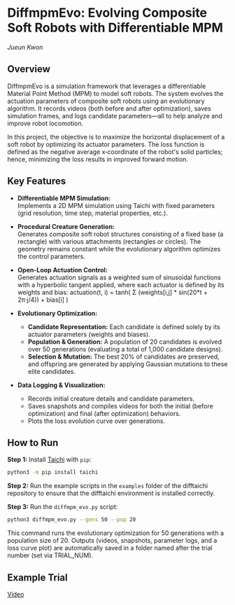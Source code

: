 # DiffmpmEvo: Evolving Composite Soft Robots with Differentiable MPM

*Jueun Kwon*

## Overview

DiffmpmEvo is a simulation framework that leverages a differentiable Material Point Method (MPM) to model soft robots. The system evolves the actuation parameters of composite soft robots using an evolutionary algorithm. It records videos (both before and after optimization), saves simulation frames, and logs candidate parameters—all to help analyze and improve robot locomotion.

In this project, the objective is to maximize the horizontal displacement of a soft robot by optimizing its actuator parameters. The loss function is defined as the negative average x‑coordinate of the robot's solid particles; hence, minimizing the loss results in improved forward motion.

## Key Features

- **Differentiable MPM Simulation:**  
  Implements a 2D MPM simulation using Taichi with fixed parameters (grid resolution, time step, material properties, etc.).

- **Procedural Creature Generation:**  
  Generates composite soft robot structures consisting of a fixed base (a rectangle) with various attachments (rectangles or circles). The geometry remains constant while the evolutionary algorithm optimizes the control parameters.

- **Open-Loop Actuation Control:**  
  Generates actuation signals as a weighted sum of sinusoidal functions with a hyperbolic tangent applied, where each actuator is defined by its weights and bias: actuation(t, i) = tanh( Σ (weights[i,j] * sin(20*t + 2π·j/4)) + bias[i] )

- **Evolutionary Optimization:**  
    - **Candidate Representation:** Each candidate is defined solely by its actuator parameters (weights and biases).
    - **Population & Generation:** A population of 20 candidates is evolved over 50 generations (evaluating a total of 1,000 candidate designs).
    - **Selection & Mutation:** The best 20% of candidates are preserved, and offspring are generated by applying Gaussian mutations to these elite candidates.

- **Data Logging & Visualization:**  
    - Records initial creature details and candidate parameters.
    - Saves snapshots and compiles videos for both the initial (before optimization) and final (after optimization) behaviors.
    - Plots the loss evolution curve over generations.


## How to Run

**Step 1:** Install [Taichi](https://github.com/taichi-dev/taichi) with `pip`:

```bash
python3 -m pip install taichi
```

**Step 2:** Run the example scripts in the `examples` folder of the difftaichi repository to ensure that the difftaichi environment is installed correctly.

**Step 3:** Run the `diffmpm_evo.py` script:

```bash
python3 diffmpm_evo.py --gens 50 --pop 20
```

This command runs the evolutionary optimization for 50 generations with a population size of 20. Outputs (videos, snapshots, parameter logs, and a loss curve plot) are automatically saved in a folder named after the trial number (set via TRIAL_NUM).

## Example Trial

[Video](https://github.com/user-attachments/assets/cbf57f8f-5a08-43ad-843e-cf5cdeb5f5ee)